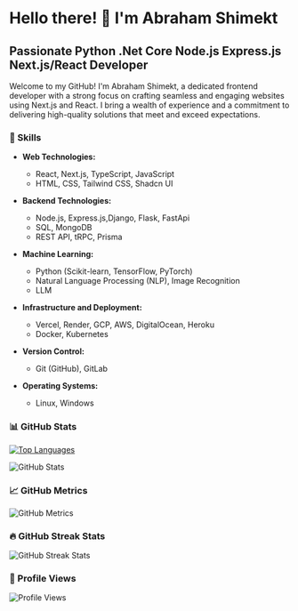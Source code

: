 # Hello there! 👋 I'm Abraham Shimekt

## Passionate Python .Net Core Node.js Express.js Next.js/React Developer

Welcome to my GitHub! I'm Abraham Shimekt, a dedicated frontend developer with a strong focus on crafting seamless and engaging websites using Next.js and React. I bring a wealth of experience and a commitment to delivering high-quality solutions that meet and exceed expectations.

### 🚀 Skills

- **Web Technologies:**
  - React, Next.js, TypeScript, JavaScript
  - HTML, CSS, Tailwind CSS, Shadcn UI

- **Backend Technologies:**
  - Node.js, Express.js,Django, Flask, FastApi
  - SQL, MongoDB
  - REST API, tRPC, Prisma
    
- **Machine Learning:**
  - Python (Scikit-learn, TensorFlow, PyTorch)
  - Natural Language Processing (NLP), Image Recognition
  - LLM

- **Infrastructure and Deployment:**
  - Vercel, Render, GCP, AWS, DigitalOcean, Heroku
  - Docker, Kubernetes

- **Version Control:**
  - Git (GitHub), GitLab

- **Operating Systems:**
  - Linux, Windows

### 📊 GitHub Stats

[![Top Languages](https://github-readme-stats.vercel.app/api/top-langs/?username=abrahamshimekt&layout=compact)](https://github.com/anuraghazra/github-readme-stats)

![GitHub Stats](https://github-readme-stats.vercel.app/api?username=abrahamshimekt&show_icons=true&count_private=true)

### 📈 GitHub Metrics

![GitHub Metrics](https://metrics.lecoq.io/abrahamshimekt)  

### 🔥 GitHub Streak Stats

![GitHub Streak Stats](https://github-readme-streak-stats.herokuapp.com/?user=abrahamshimekt)

### 👀 Profile Views

![Profile Views](https://gpvc.arturio.dev/abrahamshimekt)
